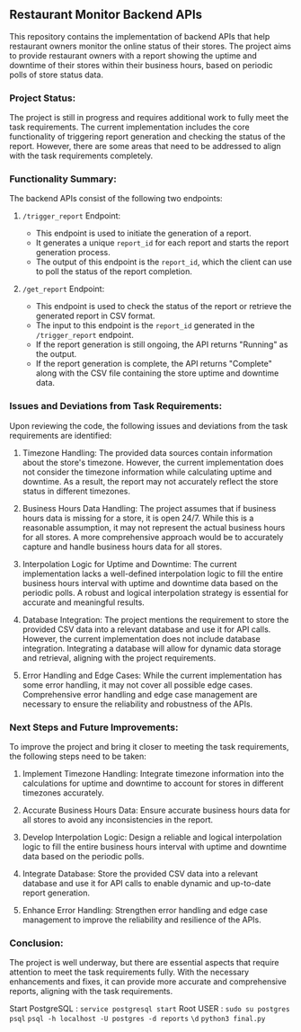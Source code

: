 ## Restaurant Monitor Backend APIs

This repository contains the implementation of backend APIs that help restaurant owners monitor the online status of their stores. The project aims to provide restaurant owners with a report showing the uptime and downtime of their stores within their business hours, based on periodic polls of store status data.

### Project Status:

The project is still in progress and requires additional work to fully meet the task requirements. The current implementation includes the core functionality of triggering report generation and checking the status of the report. However, there are some areas that need to be addressed to align with the task requirements completely.

### Functionality Summary:

The backend APIs consist of the following two endpoints:

1. `/trigger_report` Endpoint:
   - This endpoint is used to initiate the generation of a report.
   - It generates a unique `report_id` for each report and starts the report generation process.
   - The output of this endpoint is the `report_id`, which the client can use to poll the status of the report completion.

2. `/get_report` Endpoint:
   - This endpoint is used to check the status of the report or retrieve the generated report in CSV format.
   - The input to this endpoint is the `report_id` generated in the `/trigger_report` endpoint.
   - If the report generation is still ongoing, the API returns "Running" as the output.
   - If the report generation is complete, the API returns "Complete" along with the CSV file containing the store uptime and downtime data.

### Issues and Deviations from Task Requirements:

Upon reviewing the code, the following issues and deviations from the task requirements are identified:

1. Timezone Handling: The provided data sources contain information about the store's timezone. However, the current implementation does not consider the timezone information while calculating uptime and downtime. As a result, the report may not accurately reflect the store status in different timezones.

2. Business Hours Data Handling: The project assumes that if business hours data is missing for a store, it is open 24/7. While this is a reasonable assumption, it may not represent the actual business hours for all stores. A more comprehensive approach would be to accurately capture and handle business hours data for all stores.

3. Interpolation Logic for Uptime and Downtime: The current implementation lacks a well-defined interpolation logic to fill the entire business hours interval with uptime and downtime data based on the periodic polls. A robust and logical interpolation strategy is essential for accurate and meaningful results.

4. Database Integration: The project mentions the requirement to store the provided CSV data into a relevant database and use it for API calls. However, the current implementation does not include database integration. Integrating a database will allow for dynamic data storage and retrieval, aligning with the project requirements.

5. Error Handling and Edge Cases: While the current implementation has some error handling, it may not cover all possible edge cases. Comprehensive error handling and edge case management are necessary to ensure the reliability and robustness of the APIs.

### Next Steps and Future Improvements:

To improve the project and bring it closer to meeting the task requirements, the following steps need to be taken:

1. Implement Timezone Handling: Integrate timezone information into the calculations for uptime and downtime to account for stores in different timezones accurately.

2. Accurate Business Hours Data: Ensure accurate business hours data for all stores to avoid any inconsistencies in the report.

3. Develop Interpolation Logic: Design a reliable and logical interpolation logic to fill the entire business hours interval with uptime and downtime data based on the periodic polls.

4. Integrate Database: Store the provided CSV data into a relevant database and use it for API calls to enable dynamic and up-to-date report generation.

5. Enhance Error Handling: Strengthen error handling and edge case management to improve the reliability and resilience of the APIs.

### Conclusion:

The project is well underway, but there are essential aspects that require attention to meet the task requirements fully. With the necessary enhancements and fixes, it can provide more accurate and comprehensive reports, aligning with the task requirements.

Start PostgreSQL : `service postgresql start`
Root USER : `sudo su postgres`
`psql`
`psql -h localhost -U postgres -d reports`
`\d`
`python3 final.py`

